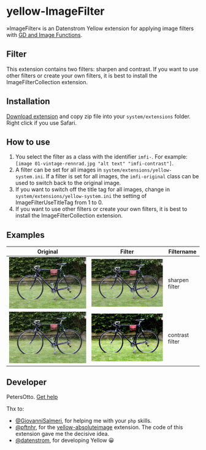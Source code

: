 # yellow-ImageFilter
»ImageFilter« is an Datenstrom Yellow extension for applying image filters with [GD and Image Functions](https://www.php.net/manual/de/ref.image.php).

## Filter
This extension contains two filters: sharpen and contrast. If you want to use other filters or create your own filters, it is best to install the ImageFilterCollection extension. 

## Installation
[Download extension](https://github.com/PetersOtto/yellow-ImageFilter/archive/refs/heads/main.zip) and copy zip file into your `system/extensions` folder. Right click if you use Safari.

## How to use
1) You select the filter as a class with the identifier `imfi-`. For example: `[image 01-vintage-rennrad.jpg "alt text" "imfi-contrast"]`.
2) A filter can be set for all images in `system/extensions/yellow-system.ini`. If a filter is set for all images, the `imfi-original` class can be used to switch back to the original image.
3) If you want to switch off the title tag for all images, change in `system/extensions/yellow-system.ini` the setting of ImageFilterUseTitleTag from 1 to 0.
4) If you want to use other filters or create your own filters, it is best to install the ImageFilterCollection extension.

## Examples

| Original | Filter | Filtername |
| --- | --- | --- |
| <img src="01-vintage-rennrad.jpg" alt="original image"> | <img src="01-vintage-rennrad-sharpen.jpg" alt="sharpen filter"> | sharpen filter | 
| <img src="01-vintage-rennrad.jpg" alt="original image"> | <img src="01-vintage-rennrad-contrast.jpg" alt="contrast filter"> | contrast filter |
 
## Developer
PetersOtto. [Get help](https://datenstrom.se/yellow/help/)

Thx to: 
* [@GiovanniSalmeri](https://github.com/GiovanniSalmeri), for helping me with your `php` skills.
* [@pftnhr](https://github.com/pftnhr), for the [yellow-absoluteimage](https://github.com/pftnhr/yellow-absoluteimage) extension. The code of this extension gave me the decisive idea.
* [@datenstrom](https://github.com/datenstrom), for developing Yellow &#128512;
